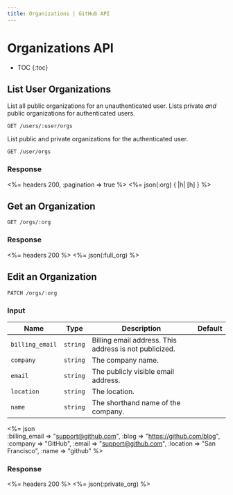 ```yaml
---
title: Organizations | GitHub API
---
```


# Organizations API

* TOC
{:toc}

## List User Organizations

List all public organizations for an unauthenticated user. Lists private *and* public organizations for authenticated users.

    GET /users/:user/orgs

List public and private organizations for the authenticated user.

    GET /user/orgs

### Response

<%= headers 200, :pagination => true %>
<%= json(:org) { |h| [h] } %>

## Get an Organization

    GET /orgs/:org

### Response

<%= headers 200 %>
<%= json(:full_org) %>

## Edit an Organization

    PATCH /orgs/:org

### Input

Name | Type | Description | Default
-----|------|-------------|---------
`billing_email`|`string` | Billing email address. This address is not publicized.|
`company`|`string` | The company name.|
`email`|`string` | The publicly visible email address.|
`location`|`string` | The location.|
`name`|`string` | The shorthand name of the company.|


<%= json \
    :billing_email => "support@github.com",
    :blog     => "https://github.com/blog",
    :company  => "GitHub",
    :email    => "support@github.com",
    :location => "San Francisco",
    :name     => "github"
    %>

### Response

<%= headers 200 %>
<%= json(:private_org) %>
